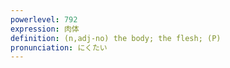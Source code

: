 ```yaml
---
powerlevel: 792
expression: 肉体
definition: (n,adj-no) the body; the flesh; (P)
pronunciation: にくたい
---
```

